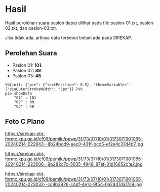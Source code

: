 # Hasil

Hasil perolehan suara paslon dapat dilihat pada file paslon-01.txt, paslon-02.txt, dan paslon-03.txt.

Jika tidak ada, artinya data tersebut belum ada pada SIREKAP.

## Perolehan Suara

 * Paslon 01: **101**.
 * Paslon 02: **89**.
 * Paslon 03: **48**.

```mermaid
%%{init: {"pie": {"textPosition": 0.5}, "themeVariables": {"pieOuterStrokeWidth": "5px"}} }%%
pie showData
    "01" : 101
    "02" : 89
    "03" : 48
```
## Foto C Plano

https://sirekap-obj-formc.kpu.go.id/cf09/pemilu/ppwp/31/73/07/10/01/3173071001065-20240214-222943--8b24bcd9-aec0-401f-bcd5-ef2e4c37d4b7.jpg

https://sirekap-obj-formc.kpu.go.id/cf09/pemilu/ppwp/31/73/07/10/01/3173071001065-20240214-223006--9b282c7c-5035-4948-87af-31d16652c1e2.jpg

https://sirekap-obj-formc.kpu.go.id/cf09/pemilu/ppwp/31/73/07/10/01/3173071001065-20240214-223032--cc9b3926-c4df-4e1c-9f54-0a24d7da17a9.jpg

